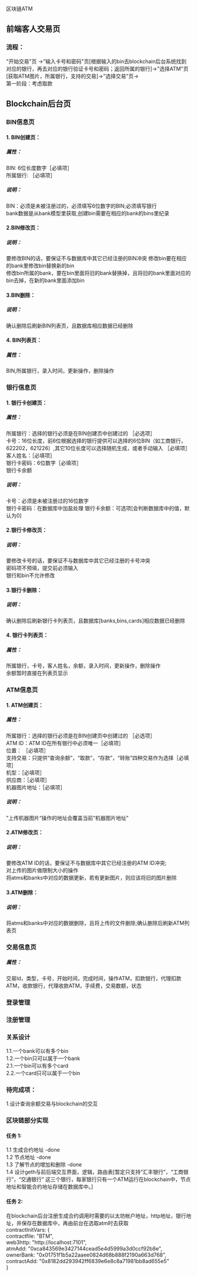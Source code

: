 区块链ATM

## 前端客人交易页
### 流程：
"开始交易"页 ->"输入卡号和密码"页[根据输入的bin去blockchain后台系统找到对应的银行，再去对应的银行验证卡号和密码；返回所属的银行]->"选择ATM"页[获取ATM图片，所属银行，支持的交易]->"选择交易"页->  
第一阶段：考虑取款  

## Blockchain后台页

### BIN信息页
#### 1. BIN创建页：
##### 属性： 
BIN: 6位长度数字［必填项］  
所属银行: ［必填项］  
##### 说明：
BIN：必须是未被注册过的，必须填写6位数字的BIN;必须填写银行  
bank数据是从bank模型里获取,创建bin需要在相应的bank的bins里纪录
#### 2.BIN修改页：
##### 说明：
要修改BIN的话，要保证不与数据库中其它已经注册的BIN冲突
修改bin要在相应的bank里修改bin替换新的bin  
修改bin所属的bank，要在bin里面将旧的bank替换掉，且将旧的bank里面对应的bin去掉，在新的bank里面添加bin
#### 3.BIN删除：
##### 说明：
确认删除后刷新BIN列表页，且数据库相应数据已经删除
#### 4. BIN列表页：
##### 属性：
BIN,所属银行，录入时间，更新操作，删除操作


### 银行信息页
#### 1. 银行卡创建页：
##### 属性：
所属银行：选择的银行必须是在BIN创建页中创建过的 ［必选项］  
卡号：16位长度，前6位根据选择的银行提供可以选择的6位BIN（如工商银行，622202，621226）,其它10位长度可以选择随机生成，或者手动输入 ［必填项］  
客人姓名：［必填项］  
银行卡密码：6位数字［必填项］  
银行卡余额
##### 说明：
卡号：必须是未被注册过的16位数字  
银行卡密码：在数据库中加盐处理
银行卡余额：可选项[会判断数据库中的值，默认为0]  
#### 2.银行卡修改页：
##### 说明：
要修改卡号的话，要保证不与数据库中其它已经注册的卡号冲突  
密码项不预填，提交前必须输入  
银行和bin不允许修改
#### 3.银行卡删除：
##### 说明：
确认删除后刷新银行卡列表页，且数据库[banks,bins,cards]相应数据已经删除
#### 4. 银行卡列表页：
##### 属性：
所属银行，卡号，客人姓名，余额，录入时间，更新操作，删除操作  
余额暂时直接在列表页显示

### ATM信息页
#### 1. ATM创建页：
##### 属性：
所属银行：选择的银行必须是在BIN创建页中创建过的 ［必选项］  
ATM ID：ATM ID在所有银行中必须唯一［必填项］  
位置： ［必填项］  
支持交易：只提供“查询余额”，“取款”，“存款”，“转账”四种交易作为选择［必填项］  
机型：［必填项］  
供应商：［必填项］  
机器图片地址：［必填项］
##### 说明：
”上传机器图片“操作的地址会覆盖当前“机器图片地址”

#### 2.ATM修改页：
##### 说明：
要修改ATM ID的话，要保证不与数据库中其它已经注册的ATM ID冲突;  
对上传的图片做限制大小的操作  
将atms和banks中对应的数据更新，若有更新图片，则应该将旧的图片删除

#### 3.ATM删除：
##### 说明：
将atms和banks中对应的数据删除，且将上传的文件删除;确认删除后刷新ATM列表页

### 交易信息页
##### 属性：
交易Id，类型，卡号，开始时间，完成时间，操作ATM，扣款银行，代理扣款ATM，收款银行，代理收款ATM，手续费，交易数额，状态   


### 登录管理



### 注册管理


### 关系设计
1.1.一个bank可以有多个bin  
1.2.一个bin只可以属于一个bank  
2.1.一个bin可以有多个card  
2.2.一个card只可以属于一个bin

### 待完成项：
1.设计查询余额交易与blockchain的交互  

### 区块链部分实现
#### 任务 1:
1.1 生成合约地址 -done   
1.2 节点地址 -done   
1.3 了解节点的增加和删除  -done  
1.4 设计geth与前后端交互界面，逻辑，路由表[暂定只支持“汇丰银行”，“工商银行”，“交通银行” 这三个银行，每家银行只有一个ATM运行在blockchain中，节点地址和智能合约地址存储在数据库中。]    

#### 任务 2:
在blockchain后台注册生成合约调用时需要的以太坊帐户地址，http地址，银行地址，并保存在数据库中，再由前台在选取atm时去获取  
contractInitVars: {    
  contractfile: "BTM",  
  web3http: "http://localhost:7101",  
  atmAdd: "0xca843569e3427144cead5e4d5999a3d0ccf92b8e",  
  ownerBank: "0x01751f1b5a22aaee0824d68b888f2190a663d768",  
  contractAdd: "0x8182dd293942ff6839e6e8c8a71981bb8ad655e5"  
}

